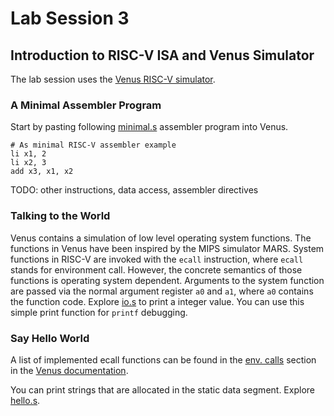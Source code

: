 # Lab Session 3

## Introduction to RISC-V ISA and Venus Simulator

The lab session uses the [Venus RISC-V simulator](https://kvakil.github.io/venus/).

### A Minimal Assembler Program

Start by pasting following [minimal.s](minimal.s) assembler program into Venus.
```
# As minimal RISC-V assembler example
li x1, 2
li x2, 3
add x3, x1, x2
```

TODO: other instructions, data access, assembler directives

### Talking to the World

Venus contains a simulation of low level operating system functions.
The functions in Venus have been inspired by the MIPS simulator MARS.
System functions in RISC-V are invoked with the `ecall` instruction,
where `ecall` stands for environment call.
However, the concrete semantics of those functions is operating system
dependent.
Arguments to the system function are passed via the normal argument
register `a0` and `a1`, where `a0` contains the function code.
Explore [io.s](io.s) to print a integer value.
You can use this simple print function for `printf` debugging.

### Say Hello World

A list of implemented ecall functions can be found in the
[env. calls](https://github.com/kvakil/venus/wiki/Environmental-Calls)
section in the
[Venus documentation](https://github.com/kvakil/venus/wiki).

You can print strings that are allocated in the static data segment.
Explore [hello.s](hello.s).


